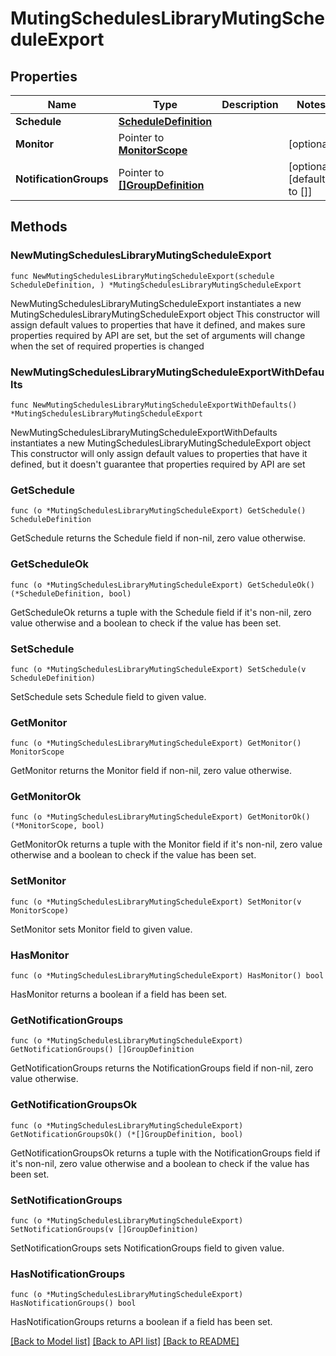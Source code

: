 # MutingSchedulesLibraryMutingScheduleExport

## Properties

Name | Type | Description | Notes
------------ | ------------- | ------------- | -------------
**Schedule** | [**ScheduleDefinition**](ScheduleDefinition.md) |  | 
**Monitor** | Pointer to [**MonitorScope**](MonitorScope.md) |  | [optional] 
**NotificationGroups** | Pointer to [**[]GroupDefinition**](GroupDefinition.md) |  | [optional] [default to []]

## Methods

### NewMutingSchedulesLibraryMutingScheduleExport

`func NewMutingSchedulesLibraryMutingScheduleExport(schedule ScheduleDefinition, ) *MutingSchedulesLibraryMutingScheduleExport`

NewMutingSchedulesLibraryMutingScheduleExport instantiates a new MutingSchedulesLibraryMutingScheduleExport object
This constructor will assign default values to properties that have it defined,
and makes sure properties required by API are set, but the set of arguments
will change when the set of required properties is changed

### NewMutingSchedulesLibraryMutingScheduleExportWithDefaults

`func NewMutingSchedulesLibraryMutingScheduleExportWithDefaults() *MutingSchedulesLibraryMutingScheduleExport`

NewMutingSchedulesLibraryMutingScheduleExportWithDefaults instantiates a new MutingSchedulesLibraryMutingScheduleExport object
This constructor will only assign default values to properties that have it defined,
but it doesn't guarantee that properties required by API are set

### GetSchedule

`func (o *MutingSchedulesLibraryMutingScheduleExport) GetSchedule() ScheduleDefinition`

GetSchedule returns the Schedule field if non-nil, zero value otherwise.

### GetScheduleOk

`func (o *MutingSchedulesLibraryMutingScheduleExport) GetScheduleOk() (*ScheduleDefinition, bool)`

GetScheduleOk returns a tuple with the Schedule field if it's non-nil, zero value otherwise
and a boolean to check if the value has been set.

### SetSchedule

`func (o *MutingSchedulesLibraryMutingScheduleExport) SetSchedule(v ScheduleDefinition)`

SetSchedule sets Schedule field to given value.


### GetMonitor

`func (o *MutingSchedulesLibraryMutingScheduleExport) GetMonitor() MonitorScope`

GetMonitor returns the Monitor field if non-nil, zero value otherwise.

### GetMonitorOk

`func (o *MutingSchedulesLibraryMutingScheduleExport) GetMonitorOk() (*MonitorScope, bool)`

GetMonitorOk returns a tuple with the Monitor field if it's non-nil, zero value otherwise
and a boolean to check if the value has been set.

### SetMonitor

`func (o *MutingSchedulesLibraryMutingScheduleExport) SetMonitor(v MonitorScope)`

SetMonitor sets Monitor field to given value.

### HasMonitor

`func (o *MutingSchedulesLibraryMutingScheduleExport) HasMonitor() bool`

HasMonitor returns a boolean if a field has been set.

### GetNotificationGroups

`func (o *MutingSchedulesLibraryMutingScheduleExport) GetNotificationGroups() []GroupDefinition`

GetNotificationGroups returns the NotificationGroups field if non-nil, zero value otherwise.

### GetNotificationGroupsOk

`func (o *MutingSchedulesLibraryMutingScheduleExport) GetNotificationGroupsOk() (*[]GroupDefinition, bool)`

GetNotificationGroupsOk returns a tuple with the NotificationGroups field if it's non-nil, zero value otherwise
and a boolean to check if the value has been set.

### SetNotificationGroups

`func (o *MutingSchedulesLibraryMutingScheduleExport) SetNotificationGroups(v []GroupDefinition)`

SetNotificationGroups sets NotificationGroups field to given value.

### HasNotificationGroups

`func (o *MutingSchedulesLibraryMutingScheduleExport) HasNotificationGroups() bool`

HasNotificationGroups returns a boolean if a field has been set.


[[Back to Model list]](../README.md#documentation-for-models) [[Back to API list]](../README.md#documentation-for-api-endpoints) [[Back to README]](../README.md)


